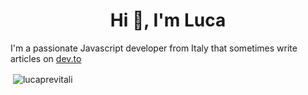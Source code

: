 <h1 align="center">Hi 👋, I'm Luca</h1>

I'm a passionate Javascript developer from Italy that sometimes write articles on [dev.to](https://dev.to/the_previ)
<br>
<p>&nbsp;<img align="center" src="https://github-readme-stats.vercel.app/api?username=lucaprevitali&show_icons=true&locale=en" alt="lucaprevitali" /></p>
